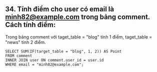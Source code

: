## 34. Tính điểm cho user có email là minh82@example.com trong bảng comment. Cách tính điểm:
 Trong bảng comment với taget_table = "blog" tính 1 điểm, taget_table = "news" tính 2 điểm.
```
SELECT SUM(IF(target_table = "blog", 1, 2)) AS Point
FROM comment
INNER JOIN user ON comment.user_id = user.id
WHERE email = "minh82@example.com";
```